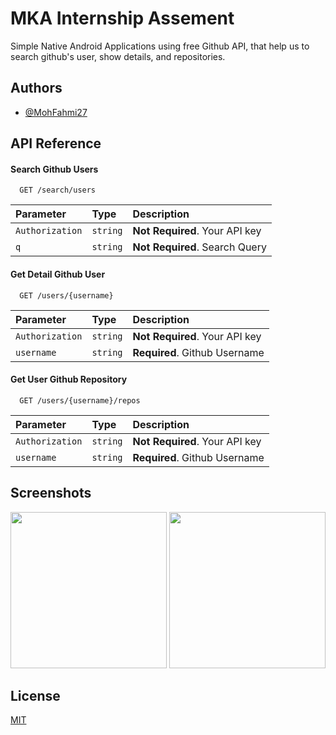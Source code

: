 
# MKA Internship Assement

Simple Native Android Applications using free Github API, that help us to search github's user, show details, and repositories.



## Authors

- [@MohFahmi27](https://www.github.com/MohFahmi27)


## API Reference

#### Search Github Users

```http
  GET /search/users
```

| Parameter | Type     | Description                |
| :-------- | :------- | :------------------------- |
| `Authorization` | `string` | **Not Required**. Your API key |
| `q` | `string` | **Not Required**. Search Query |

#### Get Detail Github User

```http
  GET /users/{username}
```

| Parameter | Type     | Description                |
| :-------- | :------- | :------------------------- |
| `Authorization` | `string` | **Not Required**. Your API key |
| `username`      | `string` | **Required**. Github Username |


#### Get User Github Repository

```http
  GET /users/{username}/repos
```

| Parameter | Type     | Description                       |
| :-------- | :------- | :-------------------------------- |
| `Authorization` | `string` | **Not Required**. Your API key |
| `username`      | `string` | **Required**. Github Username |


## Screenshots
<p align="center"> 
  <img src="https://live.staticflickr.com/65535/51814700504_a7f8083e86_b.jpg" width="250"/>
  <img src="https://live.staticflickr.com/65535/51814700519_33a99118e3_b.jpg" width="250"/>
</p>

## License

[MIT](https://choosealicense.com/licenses/mit/)